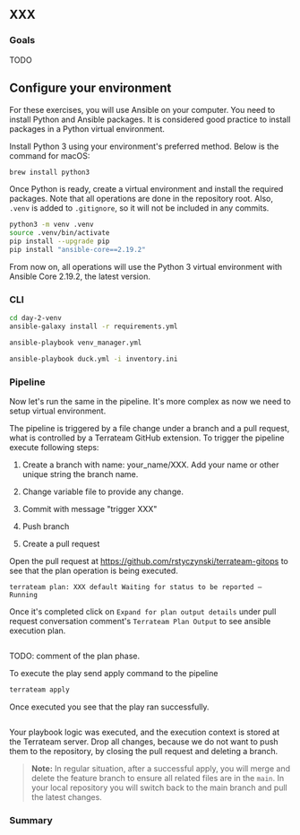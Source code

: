 ## XXX

### Goals

TODO

## Configure your environment

For these exercises, you will use Ansible on your computer. You need to install Python and Ansible packages. It is considered good practice to install packages in a Python virtual environment.

Install Python 3 using your environment's preferred method. Below is the command for macOS:

```bash
brew install python3
```

Once Python is ready, create a virtual environment and install the required packages. Note that all operations are done in the repository root. Also, `.venv` is added to `.gitignore`, so it will not be included in any commits.

```bash
python3 -m venv .venv 
source .venv/bin/activate 
pip install --upgrade pip 
pip install "ansible-core==2.19.2" 
```

From now on, all operations will use the Python 3 virtual environment with Ansible Core 2.19.2, the latest version.

### CLI

```bash
cd day-2-venv
ansible-galaxy install -r requirements.yml
```

```bash
ansible-playbook venv_manager.yml
```

```bash
ansible-playbook duck.yml -i inventory.ini 
```


### Pipeline

Now let's run the same in the pipeline. It's more complex as now we need to setup virtual environment.


The pipeline is triggered by a file change under a branch and a pull request, what is controlled by a Terrateam GitHub extension. To trigger the pipeline execute following steps:

1. Create a branch with name: your_name/XXX. Add your name or other unique string the branch name.

2. Change variable file to provide any change.

3. Commit with message "trigger XXX"

4. Push branch

5. Create a pull request

Open the pull request at https://github.com/rstyczynski/terrateam-gitops to see that the plan operation is being executed.

```text
terrateam plan: XXX default Waiting for status to be reported — Running
```

Once it's completed click on `Expand for plan output details` under pull request conversation comment's `Terrateam Plan Output` to see ansible execution plan.

```text
```

TODO: comment of the plan phase.

To execute the play send apply command to the pipeline

```bash
terrateam apply
```

Once executed you see that the play ran successfully.

```text
```

Your playbook logic was executed, and the execution context is stored at the Terrateam server. Drop all changes, because we do not want to push them to the repository, by closing the pull request and deleting a branch.

> **Note:** In regular situation, after a successful apply, you will merge and delete the feature branch to ensure all related files are in the `main`. In your local repository you will switch back to the main branch and pull the latest changes.

### Summary

